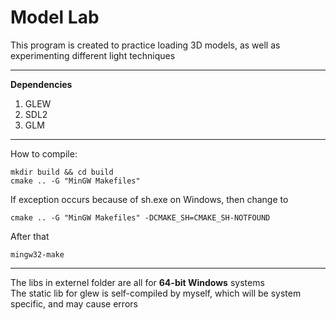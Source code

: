 # Model Lab 
This program is created to practice loading 3D models, as well as experimenting different light techniques  

------

**Dependencies**  
1. GLEW  
2. SDL2  
3. GLM  

------

How to compile:  
```
mkdir build && cd build
cmake .. -G "MinGW Makefiles"
```  
If exception occurs because of sh.exe on Windows, then change to  
```
cmake .. -G "MinGW Makefiles" -DCMAKE_SH=CMAKE_SH-NOTFOUND
```  
After that  
```
mingw32-make
```

------

The libs in externel folder are all for **64-bit Windows** systems  
The static lib for glew is self-compiled by myself, which will be system specific, and may cause errors